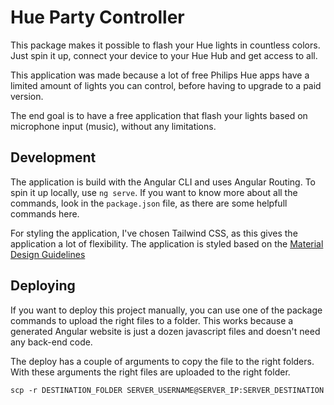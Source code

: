 # Hue Party Controller

This package makes it possible to flash your Hue lights in countless colors. Just spin it up, connect your device to your Hue Hub and get access to all.

This application was made because a lot of free Philips Hue apps have a limited amount of lights you can control, before having to upgrade to a paid version.

The end goal is to have a free application that flash your lights based on microphone input (music), without any limitations.

## Development
The application is build with the Angular CLI and uses Angular Routing. To spin it up locally, use `ng serve`. If you want to know more about all the commands, look in the `package.json` file, as there are some helpfull commands here.

For styling the application, I've chosen Tailwind CSS, as this gives the application a lot of flexibility. The application is styled based on the [Material Design Guidelines](https://material.io/)

## Deploying
If you want to deploy this project manually, you can use one of the package commands to upload the right files to a folder. This works because a generated Angular website is just a dozen javascript files and doesn't need any back-end code.

The deploy has a couple of arguments to copy the file to the right folders. With these arguments the right files are uploaded to the right folder.

```
scp -r DESTINATION_FOLDER SERVER_USERNAME@SERVER_IP:SERVER_DESTINATION
```
